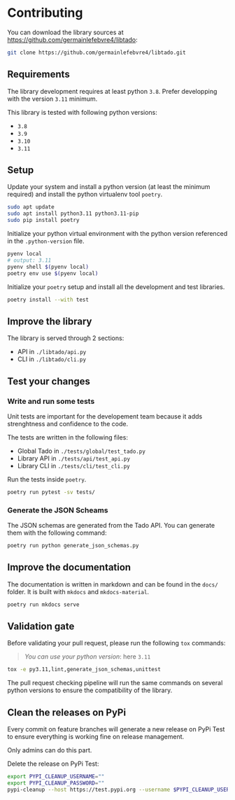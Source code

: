 # Contributing

You can download the library sources at
<https://github.com/germainlefebvre4/libtado>:

```bash
git clone https://github.com/germainlefebvre4/libtado.git
```

## Requirements

The library development requires at least python `3.8`. Prefer developping with the version `3.11` minimum.

This library is tested with following python versions:

- `3.8`
- `3.9`
- `3.10`
- `3.11`

## Setup

Update your system and install a python version (at least the minimum required) and install the python virtualenv tool `poetry`.

```bash
sudo apt update
sudo apt install python3.11 python3.11-pip
sudo pip install poetry
```

Initialize your python virtual environment with the python version referenced in the `.python-version` file.

```bash
pyenv local
# output: 3.11
pyenv shell $(pyenv local)
poetry env use $(pyenv local)
```

Initialize your `poetry` setup and install all the development and test libraries.

```bash
poetry install --with test
```

## Improve the library

The library is served through 2 sections:

- API in `./libtado/api.py`
- CLI in `./libtado/cli.py`

## Test your changes

### Write and run some tests

Unit tests are important for the developement team because it adds strenghtness and confidence to the code.

The tests are written in the following files:

- Global Tado in `./tests/global/test_tado.py`
- Library API in `./tests/api/test_api.py`
- Library CLI in `./tests/cli/test_cli.py`

Run the tests inside `poetry`.

```bash
poetry run pytest -sv tests/
```

### Generate the JSON Scheams

The JSON schemas are generated from the Tado API. You can generate them with the following command:

```bash
poetry run python generate_json_schemas.py
```

## Improve the documentation

The documentation is written in markdown and can be found in the `docs/` folder. It is built with `mkdocs` and `mkdocs-material`.

```bash
poetry run mkdocs serve
```

## Validation gate

Before validating your pull request, please run the following `tox` commands:

> *You can use your python version*: here `3.11`

```bash
tox -e py3.11,lint,generate_json_schemas,unittest
```

The pull request checking pipeline will run the same commands on several python versions to ensure the compatibility of the library.

## Clean the releases on PyPi

Every commit on feature branches will generate a new release on PyPi Test to ensure everything is working fine on release management.

Only admins can do this part.

Delete the release on PyPi Test:

```bash
export PYPI_CLEANUP_USERNAME=""
export PYPI_CLEANUP_PASSWORD=""
pypi-cleanup --host https://test.pypi.org --username $PYPI_CLEANUP_USERNAME --package libtado
```
